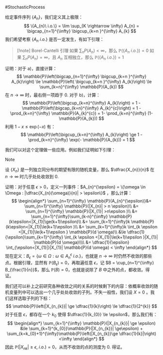 #StochasticProcess 

给定事件序列 $\{A_{n}\}$，我们定义其上极限：
$$
\{A_{n}\ i.o.\} = \lim \sup_{K \rightarrow \infty} A_{n} = \bigcap_{n=1}^{\infty} \bigcup_{k=n }^{\infty} A_{k}
$$
我们希望考察 $\{A_{n}\ i.o.\}$ 是否一定发生，有如下引理：
>[!note] Borel-Cantelli 引理
>如果 $\sum_{n} P (A_{n}) < \infty$，那么 $\mathbb{P}(\{A_{n}\ i.o.\}) = 0$
>如果 $\sum_{n} P (A_{n}) = \infty$，且 $A_{n}$ 互相独立，那么 $\mathbb{P}(\{A_{n}\ i.o.\}) = 1$

证明：对于 a)，直接计算：
$$
\mathbb{P}\left(\bigcap_{n=1}^{\infty} \bigcup_{k=n }^{\infty} A_{k}\right) \le \mathbb{P}\left( \bigcup_{k=n }^{\infty} A_{k}\right) \le \sum_{k=n}^{\infty} \mathbb{P}(A_{k}) 
$$
在 $n \rightarrow  \infty$ 时，最右侧一项趋于 0.
对于 b)，计算：
$$
\mathbb{P}\left(\bigcup_{k=n}^{\infty} A_{k}\right) = 1 - \mathbb{P}\left(\bigcap_{k=n}^{\infty} A_{k}^{c}\right) = 1 - \prod_{k=n}^{\infty} \mathbb{P}(A_{k}^{c}) = 1- \prod_{k=n}^{\infty} (1- \mathbb{P}(A_{k}))
$$
利用 $1-x \le \exp(-x)$ 有：
$$
\mathbb{P}\left(\bigcup_{k=n}^{\infty} A_{k}\right)  \ge 1 - \prod_{k=n}^{\infty} \exp(- \mathbb{P}(A_{k})) = 1
$$

我们可以对这个定理做一些应用。例如我们证明如下引理：
>[!note]
>设 $\{X_{n}\}$ 是一列独立同分布的期望有限的随机变量，那么 $\dfrac{X_{n}}{n}$ 在 $n \rightarrow \infty$ 时几乎处处收敛到 0.

证明：对于任意 $\epsilon > 0$，定义一列事件：$A_{n}^{\epsilon} = \{\omega \in \Omega : |\dfrac{X_{n}(\omega)}{n}| > \epsilon\}$ ，那么计算：
$$
\begin{align*}
\sum_{n=1}^{\infty} \mathbb{P}(A_{n}^{\epsilon)}&= \sum_{n=1}^{\infty} \mathbb{P}(|X_{n}| > n \epsilon)\\
&= \sum_{n=1}^{\infty} \mathbb{P}(|X_{1}| >n\epsilon )\\
&= \sum_{n=1}^{\infty}\sum_{k-n}^{\infty} \mathbb{P}(k\epsilon<|X_{1}|\ge(k+1)\epsilon)\\
&= \sum_{k=1}^{\infty}k \mathbb{P}(k\epsilon<|X_{1}|\le(k+1)\epsilon )\\
&= \sum_{k=1}^{\infty}k \int_{k \epsilon <|X_{1}|\le(k+1)\epsilon } \mathbb{P}(d \omega)\\
&\le \dfrac{1}{\epsilon}\sum_{k=1}^{\infty} \int_{k \epsilon <|X_{1}|\le(k+1)\epsilon }|X_{1}| \mathbb{P}(d \omega)\\\\
&= \dfrac{1}{\epsilon} \int_{\epsilon<|X_{1}|}|X_{1}| \mathbb{P}(d \omega) < \infty 
\end{align*}
$$
现在定义：$B_{\epsilon}= \{\omega \in \Omega: \omega \in A_{n}^{\epsilon} \ i.o.\}$，也就是 $n \rightarrow \infty$ 时仍然不收敛的那些点。根据引理，显然有 $\mathbb{P}(B_{\epsilon})= 0$，再取遍任意 $\epsilon$，记 $B = \cup_{n=1}^{\infty} B_{\frac{1}{n}}$，那么 $\mathbb{P}(B) = 0$，也就是说除了 $B$ 中之外的点，都收敛。得证。

我们还可以补上之前研究各种收敛之间的关系的时候剩下的内容：依概率收敛的随机变量列中可以选出一个几乎处处收敛的子列。不失一般性，我们设 $X=0$ 。我们这样选取子列的下标：
$$
\mathbb{P}\left(|X_{n_{k}}| \ge \dfrac{1}{k}\right) \le  \dfrac{1}{2^{k}}
$$
对于任意 $\epsilon$，都存在一个 $k_{0}$ 使得 $\dfrac{1}{k_{0}} \le \epsilon$，那么我们有：
$$
\begin{align*}
\sum_{k=1}^{\infty} \mathbb{P}(|X_{n_{k}}| \ge \epsilon)  &\le \sum_{k=1}^{k_{0}}\mathbb{P}(|X_{n_{k}}| \ge\epsilon) + \sum_{k=k_{0}+1}^{\infty}\mathbb{P}\left(|X_{n_{k}}\ge \dfrac{1}{k}|\right) <\infty
\end{align*}
$$
因此 $\mathbb{P}(|X_{nk}|\ge \epsilon,\ i.o.) = 0$，从而不收敛的点的测度为 0. 得证。


